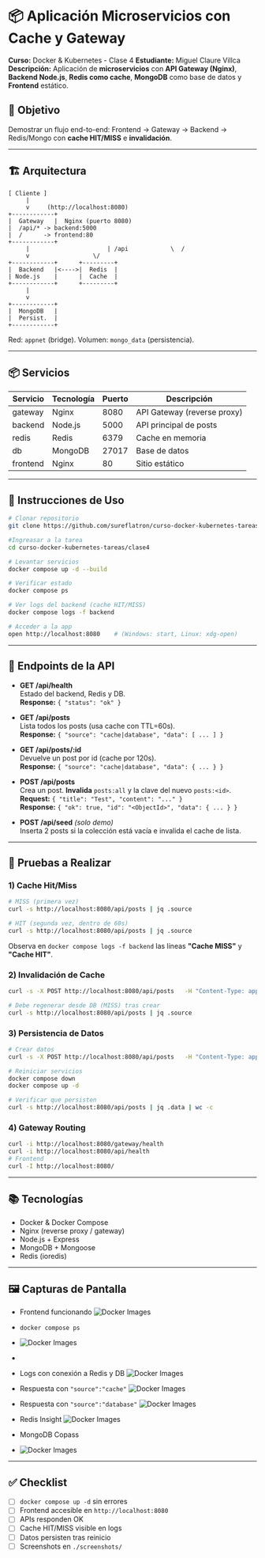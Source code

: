 # 📦 Aplicación Microservicios con Cache y Gateway

**Curso:** Docker & Kubernetes - Clase 4
**Estudiante:** Miguel Claure Villca
**Descripción:** Aplicación de **microservicios** con **API Gateway (Nginx)**, **Backend Node.js**,
**Redis como cache**, **MongoDB** como base de datos y **Frontend** estático.

## 🧠 Objetivo
Demostrar un flujo end-to-end: Frontend → Gateway → Backend → Redis/Mongo con **cache HIT/MISS** e **invalidación**.

---

## 🏗️ Arquitectura

```
[ Cliente ]
     |
     v     (http://localhost:8080)
+------------+
|  Gateway   |  Nginx (puerto 8080)
|  /api/* -> backend:5000
|  /      -> frontend:80
+------------+
     |                      | /api            \  /
     v                  \/
+------------+      +---------+
|  Backend   |<---->|  Redis  |
| Node.js    |      |  Cache  |
+------------+      +---------+
     |
     v
+------------+
|  MongoDB   |
|  Persist.  |
+------------+
```

Red: `appnet` (bridge). Volumen: `mongo_data` (persistencia).

---

## 📦 Servicios

| Servicio | Tecnología | Puerto | Descripción |
|----------|------------|--------|-------------|
| gateway  | Nginx      | 8080   | API Gateway (reverse proxy) |
| backend  | Node.js    | 5000   | API principal de posts |
| redis    | Redis      | 6379   | Cache en memoria |
| db       | MongoDB    | 27017  | Base de datos |
| frontend | Nginx      | 80     | Sitio estático |

---

## 🚀 Instrucciones de Uso

```bash
# Clonar repositorio
git clone https://github.com/sureflatron/curso-docker-kubernetes-tareas.git

#Ingreasar a la tarea
cd curso-docker-kubernetes-tareas/clase4

# Levantar servicios
docker compose up -d --build

# Verificar estado
docker compose ps

# Ver logs del backend (cache HIT/MISS)
docker compose logs -f backend

# Acceder a la app
open http://localhost:8080    # (Windows: start, Linux: xdg-open)
```

---

## 🔌 Endpoints de la API

- **GET /api/health**  
  Estado del backend, Redis y DB.  
  **Response:** `{ "status": "ok" }`

- **GET /api/posts**  
  Lista todos los posts (usa cache con TTL=60s).  
  **Response:** `{ "source": "cache|database", "data": [ ... ] }`

- **GET /api/posts/:id**  
  Devuelve un post por id (cache por 120s).  
  **Response:** `{ "source": "cache|database", "data": { ... } }`

- **POST /api/posts**  
  Crea un post. **Invalida** `posts:all` y la clave del nuevo `posts:<id>`.  
  **Request:** `{ "title": "Test", "content": "..." }`  
  **Response:** `{ "ok": true, "id": "<ObjectId>", "data": { ... } }`

- **POST /api/seed** *(solo demo)*  
  Inserta 2 posts si la colección está vacía e invalida el cache de lista.

---

## 🧪 Pruebas a Realizar

### 1) Cache Hit/Miss
```bash
# MISS (primera vez)
curl -s http://localhost:8080/api/posts | jq .source

# HIT (segunda vez, dentro de 60s)
curl -s http://localhost:8080/api/posts | jq .source
```
Observa en `docker compose logs -f backend` las líneas **"Cache MISS"** y **"Cache HIT"**.

### 2) Invalidación de Cache
```bash
curl -s -X POST http://localhost:8080/api/posts   -H "Content-Type: application/json"   -d '{"title":"Test","content":"..."}' | jq

# Debe regenerar desde DB (MISS) tras crear
curl -s http://localhost:8080/api/posts | jq .source
```

### 3) Persistencia de Datos
```bash
# Crear datos
curl -s -X POST http://localhost:8080/api/posts   -H "Content-Type: application/json"   -d '{"title":"Persistencia","content":"Mongo volumen"}'

# Reiniciar servicios
docker compose down
docker compose up -d

# Verificar que persisten
curl -s http://localhost:8080/api/posts | jq .data | wc -c
```

### 4) Gateway Routing
```bash
curl -i http://localhost:8080/gateway/health
curl -i http://localhost:8080/api/health
# Frontend
curl -I http://localhost:8080/
```

---

## 📚 Tecnologías
- Docker & Docker Compose
- Nginx (reverse proxy / gateway)
- Node.js + Express
- MongoDB + Mongoose
- Redis (ioredis)

---

## 🖼️ Capturas de Pantalla
- Frontend funcionando
  ![Docker Images](./screenshots/front-end.png)

- `docker compose ps`
- ![Docker Images](./screenshots/ps.png)
- 
- Logs con conexión a Redis y DB
  ![Docker Images](./screenshots/logs.png)

- Respuesta con `"source":"cache"`
![Docker Images](./screenshots/cache.png)

- Respuesta con `"source":"database"`
  ![Docker Images](./screenshots/database.png)

- Redis Insight
![Docker Images](./screenshots/redis.png)
  
- MongoDB Copass
- ![Docker Images](./screenshots/mongodb.png)  
---

## ✅ Checklist
- [ ] `docker compose up -d` sin errores
- [ ] Frontend accesible en `http://localhost:8080`
- [ ] APIs responden OK
- [ ] Cache HIT/MISS visible en logs
- [ ] Datos persisten tras reinicio
- [ ] Screenshots en `./screenshots/`